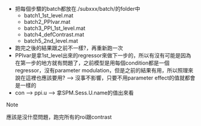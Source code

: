 - 把每個步驟的batch都放在./subxxx/batch/的folder中
  - batch1_1st_level.mat
  - batch2_PPIvar.mat
  - batch3_PPI_1st_level.mat
  - batch4_defContrast.mat
  - batch5_2nd_level.mat
- 跑完之後的結果跟之前不一樣?，再重新跑一次  
- PPIvar是拿1st_level出來的regressor來做下一步的，所以有沒有可能是因為在第一步的地方就有問題了，之前模型是用每個condition都是一個regressor，沒有parameter modulation，但是之前的結果有用，所以照理來說在這裡也應該要用?  -->  沒事不影響，只要不用parameter effect的值就都會是一樣的
- con --> ppi.u --> 拿SPM.Sess.U.name的值出來看

> [!Note]
> 應該是沒什麼問題，跑完所有的roi跟contrast
